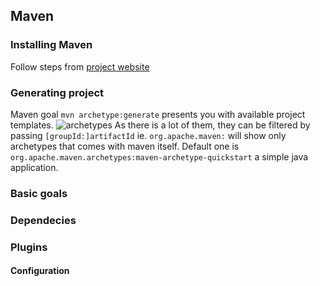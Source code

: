## Maven

### Installing Maven

Follow steps from [project website](https://maven.apache.org/install.html)

### Generating project

Maven goal `mvn archetype:generate` presents you with available project templates. 
![archetypes](/jinkubator-maven/images/archetypes.png)
As there is a lot of them, they can be filtered by passing `[groupId:]artifactId` ie. `org.apache.maven:` will show only archetypes that comes with maven itself. Default one is `org.apache.maven.archetypes:maven-archetype-quickstart` a simple java application.  

### Basic  goals
 
### Dependecies

### Plugins

#### Configuration

